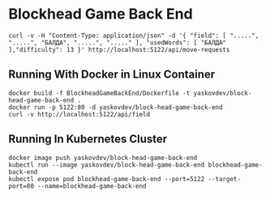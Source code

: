 # Blockhead Game Back End

```shell
curl -v -H "Content-Type: application/json" -d '{ "field": [ ".....", ".....", "БАЛДА", ".....", "....." ], "usedWords": [ "БАЛДА" ],"difficulty": 13 }' http://localhost:5122/api/move-requests
```

## Running With Docker in Linux Container

```shell
docker build -f BlockheadGameBackEnd/Dockerfile -t yaskovdev/block-head-game-back-end .
docker run -p 5122:80 -d yaskovdev/block-head-game-back-end
curl -v http://localhost:5122/api/field
```

## Running In Kubernetes Cluster

```shell
docker image push yaskovdev/block-head-game-back-end
kubectl run --image yaskovdev/block-head-game-back-end blockhead-game-back-end
kubectl expose pod blockhead-game-back-end --port=5122 --target-port=80 --name=blockhead-game-back-end
```
